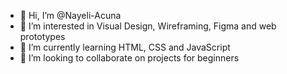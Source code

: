 - 👋 Hi, I’m @Nayeli-Acuna
- 👀 I’m interested in Visual Design, Wireframing, Figma and web prototypes
- 🌱 I’m currently learning HTML, CSS and JavaScript
- 💞️ I’m looking to collaborate on projects for beginners

<!---
- 📫 How to reach me ...

Nayeli-Acuna/Nayeli-Acuna is a ✨ special ✨ repository because its `README.md` (this file) appears on your GitHub profile.
You can click the Preview link to take a look at your changes.
--->
